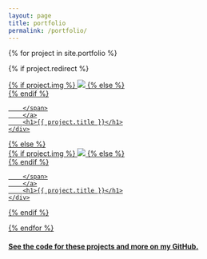 ```yaml
---
layout: page
title: portfolio
permalink: /portfolio/
---
```


{% for project in site.portfolio %}

{% if project.redirect %}
<div class="project">
    <div class="thumbnail">
        <a href="{{ project.redirect }}" target="_blank">
        {% if project.img %}
        <img class="thumbnail" src="{{ project.img }}"/>
        {% else %}
        <div class="thumbnail blankbox"></div>
        {% endif %}    
        <span>

        </span>
        </a>
        <h1>{{ project.title }}</h1>
    </div>
</div>
{% else %}

<div class="project ">
    <div class="thumbnail">
        <a href="{{ site.baseurl }}{{ project.url }}">
        {% if project.img %}
        <img class="thumbnail" src="{{ project.img }}"/>
        {% else %}
        <div class="thumbnail blankbox"></div>
        {% endif %}    
        <span>

        </span>
        </a>
        <h1>{{ project.title }}</h1>
    </div>
</div>

{% endif %}

{% endfor %}

<h4 class="post-content">
See the code for these projects and more on my
<a href="https://github.com/DLakin01">GitHub.</a>
</h4>
